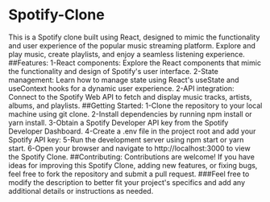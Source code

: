 # Spotify-Clone
This is a Spotify clone built using React, designed to mimic the functionality and user experience of the popular music streaming platform. Explore and play music, create playlists, and enjoy a seamless listening experience. 
##Features:
1-React components: Explore the React components that mimic the functionality and design of Spotify's user interface.
2-State management: Learn how to manage state using React's useState and useContext hooks for a dynamic user experience.
2-API integration: Connect to the Spotify Web API to fetch and display music tracks, artists, albums, and playlists.
##Getting Started:
1-Clone the repository to your local machine using git clone.
2-Install dependencies by running npm install or yarn install.
3-Obtain a Spotify Developer API key from the Spotify Developer Dashboard.
4-Create a .env file in the project root and add your Spotify API key:
5-Run the development server using npm start or yarn start.
6-Open your browser and navigate to http://localhost:3000 to view the Spotify Clone.
##Contributing:
Contributions are welcome! If you have ideas for improving this Spotify Clone, adding new features, or fixing bugs, feel free to fork the repository and submit a pull request.
###Feel free to modify the description to better fit your project's specifics and add any additional details or instructions as needed.
